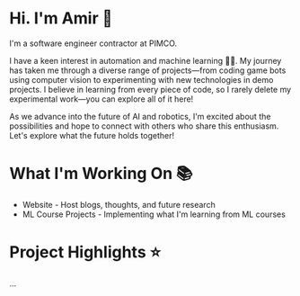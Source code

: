 # Hi. I'm Amir 👋

I'm a software engineer contractor at PIMCO.

I have a keen interest in automation and machine learning 🤖🧠. My journey has taken me through a diverse range of projects—from coding game bots using computer vision to experimenting with new technologies in demo projects. I believe in learning from every piece of code, so I rarely delete my experimental work—you can explore all of it here!

As we advance into the future of AI and robotics, I'm excited about the possibilities and hope to connect with others who share this enthusiasm. Let's explore what the future holds together!

# What I'm Working On 📚

- Website - Host blogs, thoughts, and future research
- ML Course Projects - Implementing what I'm learning from ML courses

# Project Highlights ⭐

...
